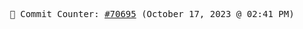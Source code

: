 <p align="center">
    <samp>
        📮 Commit Counter: <a href="https://github.com/Javascript-void0/Javascript-void0/commits/main">#70695</a> (October 17, 2023 @ 02:41 PM)
    </samp>
</p>